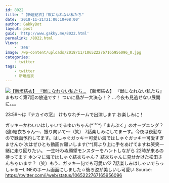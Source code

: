 ```yaml
---
id: 8022
title: "【新垣結衣】『獣になれない私たち"
date: '2018-11-21T21:00:10+08:00'
author: GakkyBot
layout: post
guid: 'http://www.gakky.me/8022.html'
permalink: /8022.html
Views:
    - '306'
image: /wp-content/uploads/2018/11/1065222767165956096_0.jpg
categories:
    - twitter
tags:
    - twitter
    - 新垣结衣
---
```


[![【新垣結衣】
『獣になれない私たち...](http://www.yui-aragaki.org/wp-content/uploads/2018/11/1065222767165956096_0.jpg)](http://www.yui-aragaki.org/wp-content/uploads/2018/11/1065222767165956096_0.jpg)
【新垣結衣】
『獣になれない私たち』
まもなく第7話の放送です！
ついに晶が一大決心！？
…今夜も見逃せない展開に。。。

23:59〜は『ナカイの窓』
けもなれチームで出演します
お楽しみに！

ガッキーかわいいはしゃいでるゆいちゃん(\*´³`\*)「まんぷく」のオープニング？(違)結衣ちゃん～、振り向いて～（笑）
7話楽しみにしてまーす。今夜は夜勤なので録画予約してます。はしゃぐガッキー可愛い海ではしゃぐガッキー可愛すぎませんか
次はぜひとも動画お願いします(^^)肩より上に手をあげてますね笑笑一緒に走り回りたい。
一生叶わぬ願望モンスターをハントしながら
22時が来るの待ってます
ホンマに海ではしゃぐ結衣ちゃん？
結衣ちゃんに見せかけた松田さんちゃいます？（笑）もう、ガッキー何でも可愛い♡
7話楽しみはしゃいでらっしゃるーLINEのホーム画面にしました☺︎後ろ姿が美しいし可愛い
Source: <https://twitter.com/i/web/status/1065222767165956096>
